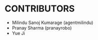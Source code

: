 CONTRIBUTORS
============

 - Milindu Sanoj Kumarage (agentmilindu)
 - Pranay Sharma (pranayrobo)
 - Yue Ji